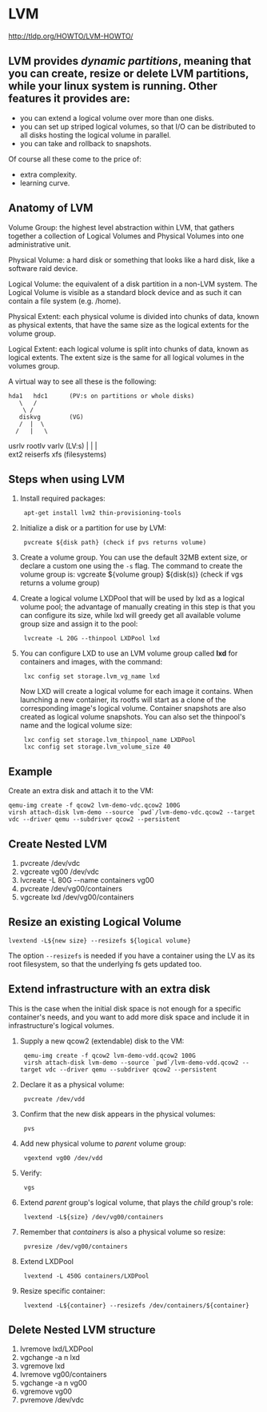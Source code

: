 # LVM

http://tldp.org/HOWTO/LVM-HOWTO/

## LVM provides *dynamic partitions*, meaning that you can create, resize or delete LVM partitions, while your linux system is running. Other features it provides are:

* you can extend a logical volume over more than one disks.
* you can set up striped logical volumes, so that I/O can be distributed to all disks hosting the logical volume in parallel.
* you can take and rollback to snapshots.

Of course all these come to the price of:

* extra complexity.
* learning curve.

## Anatomy of LVM

Volume Group: the highest level abstraction within LVM, that gathers together a collection of Logical Volumes and Physical Volumes into one administrative unit.

Physical Volume: a hard disk or something that looks like a hard disk, like a software raid device.

Logical Volume: the equivalent of a disk partition in a non-LVM system. The Logical Volume is visible as a standard block device and as such it can contain a file system (e.g. /home).

Physical Extent: each physical volume is divided into chunks of data, known as physical extents, that have the same size as the logical extents for the volume group.

Logical Extent: each logical volume is split into chunks of data, known as logical extents. The extent size is the same for all logical volumes in the volumes group.

A virtual way to see all these is the following:

    hda1   hdc1      (PV:s on partitions or whole disks)                        
       \   /                                                                    
        \ /                                                                     
       diskvg        (VG)                                                       
       /  |  \                                                                  
      /   |   \                                                                 
  usrlv rootlv varlv (LV:s)
    |      |     |                                                              
 ext2  reiserfs  xfs (filesystems)                                        

## Steps when using LVM

1. Install required packages:

        apt-get install lvm2 thin-provisioning-tools
1. Initialize a disk or a partition for use by LVM:

        pvcreate ${disk path} (check if pvs returns volume)
1. Create a volume group. You can use the default 32MB extent size, or declare a custom one using the `-s` flag. The command to create the volume group is:
        vgcreate ${volume group} ${disk(s)} (check if vgs returns a volume group)
1. Create a logical volume LXDPool that will be used by lxd as a logical volume pool; the advantage of manually creating in this step is that you can configure its size, while lxd will greedy get all available volume group size and assign it to the pool:

        lvcreate -L 20G --thinpool LXDPool lxd
1. You can configure LXD to use an LVM volume group called **lxd** for containers and images, with the command:

        lxc config set storage.lvm_vg_name lxd
    Now LXD will create a logical volume for each image it contains. When launching a new container, its rootfs will start as a clone of the corresponding image's logical volume. Container snapshots are also created as logical volume snapshots. You can also set the thinpool's name and the logical volume size:

        lxc config set storage.lvm_thinpool_name LXDPool
        lxc config set storage.lvm_volume_size 40




## Example

Create an extra disk and attach it to the VM:

    qemu-img create -f qcow2 lvm-demo-vdc.qcow2 100G
    virsh attach-disk lvm-demo --source `pwd`/lvm-demo-vdc.qcow2 --target vdc --driver qemu --subdriver qcow2 --persistent


## Create Nested LVM

1. pvcreate /dev/vdc
1. vgcreate vg00 /dev/vdc
1. lvcreate -L 80G --name containers vg00
1. pvcreate /dev/vg00/containers
1. vgcreate lxd /dev/vg00/containers

## Resize an existing Logical Volume

    lvextend -L${new size} --resizefs ${logical volume}

The option `--resizefs` is needed if you have a container using the LV as its root filesystem, so that the underlying fs gets updated too.

## Extend infrastructure with an extra disk

This is the case when the initial disk space is not enough for a specific container's needs, and you want to add more disk space and include it in infrastructure's logical volumes.

1. Supply a new qcow2 (extendable) disk to the VM:

        qemu-img create -f qcow2 lvm-demo-vdd.qcow2 100G
        virsh attach-disk lvm-demo --source `pwd`/lvm-demo-vdd.qcow2 --target vdc --driver qemu --subdriver qcow2 --persistent
1. Declare it as a physical volume:

        pvcreate /dev/vdd
1. Confirm that the new disk appears in the physical volumes:

        pvs
1. Add new physical volume to *parent* volume group:

        vgextend vg00 /dev/vdd
1. Verify:

        vgs
1. Extend *parent* group's logical volume, that plays the *child* group's role:

        lvextend -L${size} /dev/vg00/containers
1. Remember that *containers* is also a physical volume so resize:

        pvresize /dev/vg00/containers
1. Extend LXDPool

        lvextend -L 450G containers/LXDPool
1. Resize specific container:

        lvextend -L${container} --resizefs /dev/containers/${container}
        

## Delete Nested LVM structure

1. lvremove lxd/LXDPool
1. vgchange -a n lxd
1. vgremove lxd
1. lvremove vg00/containers
1. vgchange -a n vg00
1. vgremove vg00
1. pvremove /dev/vdc
         

